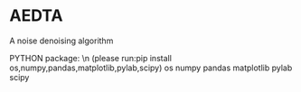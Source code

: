 # AEDTA
A noise denoising algorithm

PYTHON package:
\n (please run:pip install os,numpy,pandas,matplotlib,pylab,scipy)
os
numpy
pandas
matplotlib
pylab
scipy
